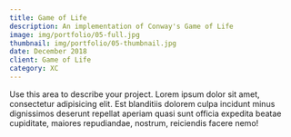 ```yaml
---
title: Game of Life
description: An implementation of Conway's Game of Life
image: img/portfolio/05-full.jpg
thumbnail: img/portfolio/05-thumbnail.jpg
date: December 2018
client: Game of Life
category: XC
---
```

Use this area to describe your project. Lorem ipsum dolor sit amet, consectetur adipisicing elit. Est blanditiis dolorem culpa incidunt minus dignissimos deserunt repellat aperiam quasi sunt officia expedita beatae cupiditate, maiores repudiandae, nostrum, reiciendis facere nemo!
